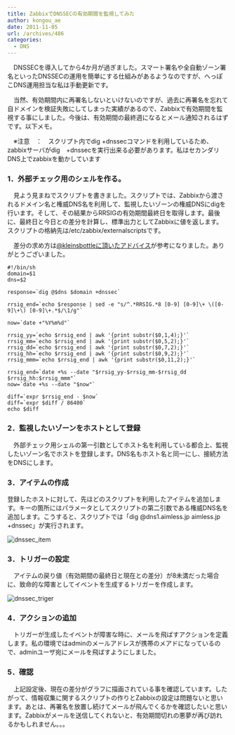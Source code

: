 ```yaml
---
title: ZabbixでDNSSECの有効期間を監視してみた
author: kongou_ae
date: 2011-11-05
url: /archives/486
categories:
  - DNS
---
```

　DNSSECを導入してから4か月が過ぎました。スマート署名や全自動ゾーン署名といったDNSSECの運用を簡単にする仕組みがあるようなのですが、へっぽこDNS運用担当な私は手動更新です。

　当然、有効期間内に再署名しないといけないのですが、過去に再署名を忘れて自ドメインを検証失敗にしてしまった実績があるので、Zabbixで有効期間を監視する事にしました。今後は、有効期間の最終週になるとメール通知されるはずです。以下メモ。

　※注意　：　スクリプト内でdig +dnssecコマンドを利用しているため、zabbixサーバがdig　+dnssecを実行出来る必要があります。私はセカンダリDNS上でzabbixを動かしています

### 1．外部チェック用のシェルを作る。

　見よう見まねでスクリプトを書きました。スクリプトでは、Zabbixから渡されるドメイン名と権威DNS名を利用して、監視したいゾーンの権威DNSにdigを行います。そして、その結果からRRSIGの有効期間最終日を取得します。最後に、最終日と今日との差分を計算し、標準出力としてZabbixに値を返します。スクリプトの格納先は/etc/zabbix/externalscriptsです。

　差分の求め方は<a href="http://twitter.com/kleinsbottle/status/132289786995163137" target="_blank">@kleinsbottleに頂いたアドバイス</a>が参考になりました。ありがとうございました。

<pre><code>#!/bin/sh
domain=$1
dns=$2

response=`dig @$dns $domain +dnssec`

rrsig_end=`echo $response | sed -e "s/^.*RRSIG.*8 [0-9] [0-9]\+ \([0-9]\+\) [0-9]\+.*$/\1/g"`

now=`date +"%Y%m%d"`

rrsig_yy=`echo $rrsig_end | awk '{print substr($0,1,4);}'`
rrsig_mm=`echo $rrsig_end | awk '{print substr($0,5,2);}'`
rrsig_dd=`echo $rrsig_end | awk '{print substr($0,7,2);}'`
rrsig_hh=`echo $rrsig_end | awk '{print substr($0,9,2);}'`
rrsig_mmm=`echo $rrsig_end | awk '{print substr($0,11,2);}'`

rrsig_end=`date +%s --date "$rrsig_yy-$rrsig_mm-$rrsig_dd $rrsig_hh:$rrsig_mmm"`
now=`date +%s --date "$now"`

diff=`expr $rrsig_end - $now`
diff=`expr $diff / 86400`
echo $diff
</code></pre>

### 2．監視したいゾーンをホストとして登録

　外部チェック用シェルの第一引数としてホスト名を利用している都合上、監視したいゾーン名でホストを登録します。DNS名もホスト名と同一にし、接続方法をDNSにします。

### 3．アイテムの作成

登録したホストに対して、先ほどのスクリプトを利用したアイテムを追加します。キーの箇所にはパラメータとしてスクリプトの第二引数である権威DNS名を追加します。こうすると、スクリプトでは「dig @dns1.aimless.jp aimless.jp +dnssec」が実行されます。

![dnssec_item][1]

### 3．トリガーの設定

　アイテムの戻り値（有効期間の最終日と現在との差分）が8未満だった場合に、致命的な障害としてイベントを生成するトリガーを作成します。

![dnssec_triger][2]

### 4．アクションの追加</p> 

　トリガーが生成したイベントが障害な時に、メールを飛ばすアクションを定義します。私の環境ではadminのメールアドレスが携帯のメアドになっているので、adminユーザ宛にメールを飛ばすようにしました。

### 5．確認</p> 

　上記設定後、現在の差分がグラフに描画されている事を確認しています。したがって、情報収集に関するスクリプトの作りとZabbixの設定は問題ないと思います。あとは、再署名を放置し続けてメールが飛んでくるかを確認したいと思います。Zabbixがメールを送信してくれないと、有効期間切れの悪夢が再び訪れるかもしれません。。。

 [1]: https://aimless.jp/blog/images/dnssec_item.png
 [2]: https://aimless.jp/blog/images/dnssec_triger.png